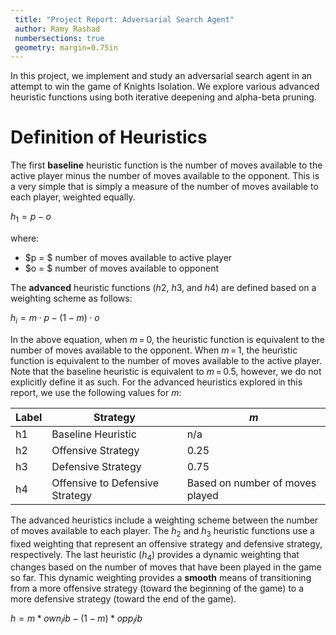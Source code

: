 ```yaml
---
 title: "Project Report: Adversarial Search Agent"
 author: Ramy Rashad
 numbersections: true
 geometry: margin=0.75in
---
```


In this project, we implement and study an adversarial search agent in an
attempt to win the game of Knights Isolation. We explore various advanced
heuristic functions using both iterative deepening and alpha-beta pruning.

# Definition of Heuristics

The first **baseline** heuristic function is the number of moves available to
the active player minus the number of moves available to the opponent. This is a
very simple that is simply a measure of the number of moves available to each
player, weighted equally.

$h_1 = p - o$

where:

- $p = $ number of moves available to active player
- $o = $ number of moves available to opponent

The **advanced** heuristic functions ($h2$, $h3$, and $h4$) are defined based on
a weighting scheme as follows:

$h_i = m \cdot p - (1 - m) \cdot o$

In the above equation, when $m\!\!=\!\!0$, the heuristic function is equivalent
to the number of moves available to the opponent. When $m\!\!=\!\!1$, the
heuristic function is equivalent to the number of moves available to the active
player. Note that the baseline heuristic is equivalent to $m\!\!=\!\!0.5$,
however, we do not explicitly define it as such. For the advanced heuristics
explored in this report, we use the following values for $m$:

| Label | Strategy | $m$ |
| -------- | -------- | -------- |
| h1 | Baseline Heuristic| n/a |
| h2 | Offensive Strategy | 0.25 |
| h3 | Defensive Strategy | 0.75 |
| h4 | Offensive to Defensive Strategy | Based on number of moves played

The advanced heuristics include a weighting scheme between the number of moves
available to each player. The $h_2$ and $h_3$ heuristic functions use a fixed
weighting that represent an offensive strategy and defensive strategy,
respectively. The last heuristic ($h_4$) provides a dynamic weighting that
changes based on the number of moves that have been played in the game so far.
This dynamic weighting provides a **smooth** means of transitioning from a more
offensive strategy (toward the beginning of the game) to a more defensive
strategy (toward the end of the game).

$h = m * own_lib - (1 - m) * opp_lib$